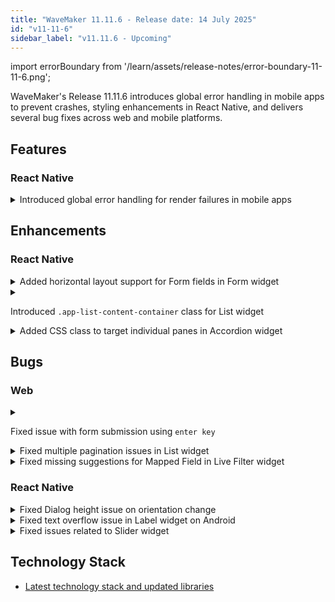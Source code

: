 ```yaml
---
title: "WaveMaker 11.11.6 - Release date: 14 July 2025"
id: "v11-11-6"
sidebar_label: "v11.11.6 - Upcoming"
---
```


import errorBoundary from '/learn/assets/release-notes/error-boundary-11-11-6.png';

WaveMaker's Release 11.11.6 introduces global error handling in mobile apps to prevent crashes, styling enhancements in React Native, and delivers several bug fixes across web and mobile platforms.

## Features

### React Native

<details>

<summary>Introduced global error handling for render failures in mobile apps</summary>

To improve mobile app stability, a **global error handling mechanism** has been added to catch unhandled **render errors**.

If a render failure occurs, instead of crashing, the app now displays a fallback screen showing the error message and provides the following options:

- **Go to Home**: Navigate back to the home screen  
- **Go Back**: Return to the previous screen

This prevents app crashes and ensures a more graceful recovery from rendering issues.

<img src={errorBoundary} alt="Error Fallback Screen" style={{maxWidth:'300px', width:'100%'}}/>

</details>

## Enhancements

### React Native

<details>
<summary>Added horizontal layout support for Form fields in Form widget</summary>

The **Form** widget now includes a new **Layout Position** property in its properties panel, allowing developers to control the alignment of field labels and input fields.

- **Vertical** (default): Label appears above the input field.
- **Horizontal**: Label and input field are aligned side by side.

This enhancement enables more flexible and space-efficient form layouts based on your design needs.
</details>

<details>
<summary>

Introduced `.app-list-content-container` class for List widget
</summary>

A new CSS class `.app-list-content-container` has been added to the **List widget**.  
This class targets the container that contains all the list items inside the list widget.

It can be used to apply consistent styling (e.g., padding, background, layout behavior) to the entire list content block.

</details>

<details>
<summary>Added CSS class to target individual panes in Accordion widget</summary>

A new CSS class **`.app-accordion-pane`** has been introduced to allow styling of **individual accordion panes** within the **Accordion** widget.

This enables custom styling like assigning different border colors or backgrounds for each pane.  

Example:
```css
.app-accordion-pane {
  border-left: 4px solid red;
}
```
</details>

## Bugs

### Web

<details>
<summary>

Fixed issue with form submission using `enter key`

</summary>

Resolved an issue where pressing `enter` inside form fields did not trigger form submission when a Chips widget was present.

Form submission via the `Enter` key now works as expected.
</details>

<details>
<summary>Fixed multiple pagination issues in List widget</summary>

Several pagination-related bugs in the **List** widget have been addressed:

1. In Studio when the **Page Size** property was cleared, it was getting auto-populated with a default value on navigating between tabs or refreshing, this has been fixed.

2. Pagination is was showing even when list had only one page, this has been fixed now. Pagination will only be shown if list has more than one page.

3. Pagination was only showing first page, this has been fixed now. Pagination now correctly showsw all pages available in list as expected.

![List Pagination](/learn/assets/release-notes/list-pagination-11-11-6.png)

</details>

<details>
<summary>Fixed missing suggestions for Mapped Field in Live Filter widget</summary>

Suggestions were not showing for the **Mapped Field** property when adding custom fields in the **Live Filter** widget.  
This is now fixed, suggestions appear as expected.

![Mapped Field Suggestions](/learn/assets/release-notes/life-filter-suggestion-11-11-6.png)

</details>

### React Native

<details>
<summary>Fixed Dialog height issue on orientation change</summary>

Resolved an issue where the **Dialog** widget height was not adjusting correctly when the device orientation changed between **portrait** and **landscape** modes. 

Dialogs now resize properly to fit the screen after orientation changes, ensuring consistent layout and usability.
</details>

<details>
<summary>Fixed text overflow issue in Label widget on Android</summary>

When the **Label** widget had `wrap` set to `false` and **Number of Lines** set to `1`, long text content was expected to truncate with an ellipsis if it exceeded the available width.

This behavior was working correctly on **Web Preview** and **iOS**, but on **Android**, the text was overflowing the screen.  
This has now been fixed — text truncates with an ellipsis on Android as expected.
</details>

<details>
<summary>Fixed issues related to Slider widget</summary>

This update addresses multiple issues in the **Slider widget**:

1. **Tooltip and Data Value Mismatch**  
   - The displayed tooltip value was not always in sync with the widget’s actual `datavalue`. This mismatch has now been corrected.

2. **Large Range Handling Issues** (e.g., **Min: 100**, **Max: 100000**)
   - On iOS, navigating to the page with slider was causing app crash.  
   - The slider was allowing values outside the defined range, and the tooltip was not rendering correctly for large numbers (3–4 digits). Tooltip alignment has also been corrected.

</details>

## Technology Stack

- [Latest technology stack and updated libraries](/learn/wavemaker-release-notes#technology-stack)